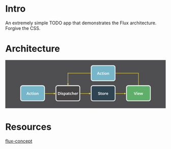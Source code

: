 # Intro

An extremely simple TODO app that demonstrates the Flux architecture. Forgive the CSS.

# Architecture

![Architectural overview](https://github.com/0b10/flux-reference/blob/master/doc/img/flux-simple-f8-diagram-with-client-action-1300w.png)

# Resources

[flux-concept](https://github.com/facebook/flux/tree/master/examples/flux-concepts)

